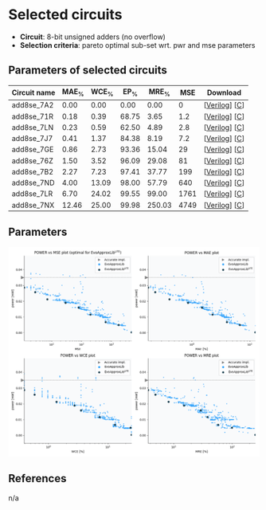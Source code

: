 
Selected circuits
===================
 - **Circuit**: 8-bit unsigned adders (no overflow)
 - **Selection criteria**: pareto optimal sub-set wrt. pwr and mse parameters

Parameters of selected circuits
----------------------------

| Circuit name | MAE<sub>%</sub> | WCE<sub>%</sub> | EP<sub>%</sub> | MRE<sub>%</sub> | MSE | Download |
| --- |  --- | --- | --- | --- | --- | --- | 
| add8se_7A2 | 0.00 | 0.00 | 0.00 | 0.00 | 0 |  [[Verilog](add8se_7A2.v)]  [[C](add8se_7A2.c)] |
| add8se_71R | 0.18 | 0.39 | 68.75 | 3.65 | 1.2 |  [[Verilog](add8se_71R.v)]  [[C](add8se_71R.c)] |
| add8se_7LN | 0.23 | 0.59 | 62.50 | 4.89 | 2.8 |  [[Verilog](add8se_7LN.v)]  [[C](add8se_7LN.c)] |
| add8se_7J7 | 0.41 | 1.37 | 84.38 | 8.19 | 7.2 |  [[Verilog](add8se_7J7.v)]  [[C](add8se_7J7.c)] |
| add8se_7GE | 0.86 | 2.73 | 93.36 | 15.04 | 29 |  [[Verilog](add8se_7GE.v)]  [[C](add8se_7GE.c)] |
| add8se_76Z | 1.50 | 3.52 | 96.09 | 29.08 | 81 |  [[Verilog](add8se_76Z.v)]  [[C](add8se_76Z.c)] |
| add8se_7B2 | 2.27 | 7.23 | 97.41 | 37.77 | 199 |  [[Verilog](add8se_7B2.v)]  [[C](add8se_7B2.c)] |
| add8se_7ND | 4.00 | 13.09 | 98.00 | 57.79 | 640 |  [[Verilog](add8se_7ND.v)]  [[C](add8se_7ND.c)] |
| add8se_7LR | 6.70 | 24.02 | 99.55 | 99.00 | 1761 |  [[Verilog](add8se_7LR.v)]  [[C](add8se_7LR.c)] |
| add8se_7NX | 12.46 | 25.00 | 99.98 | 250.03 | 4749 |  [[Verilog](add8se_7NX.v)]  [[C](add8se_7NX.c)] |
    
Parameters
--------------
![Parameters figure](fig.png)

References
--------------
n/a

             